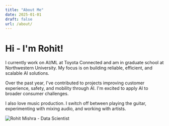 ```yaml
---
title: "About Me"
date: 2025-01-01
draft: false
url: /about/
---
```


# Hi - I'm Rohit!

I currently work on AI/ML at Toyota Connected and am in graduate school at Northwestern University. My focus is on building reliable, efficient, and scalable AI solutions.

Over the past year, I've contributed to projects improving customer experience, safety, and mobility through AI. I'm excited to apply AI to broader consumer challenges.

I also love music production. I switch off between playing the guitar, experimenting with mixing audio, and working with artists.

![Rohit Mishra - Data Scientist][profile-pic]

[profile-pic]: /assets/headshot.jpeg "Width: 1px"